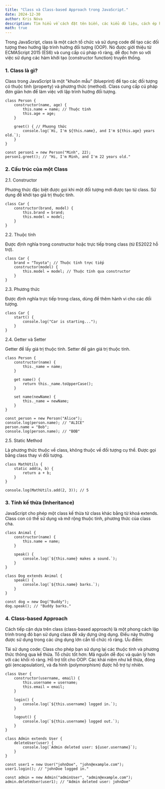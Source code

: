 ```yaml
---
title: "Class và Class-based Approach trong JavaScript."
date: 2024-12-30
author: Kris Nóva
description: Tìm hiểu về cách đặt tên biến, các kiểu dữ liệu, cách ép hiểu và ghi chú trong javascript.
math: true
---
```


Trong JavaScript, class là một cách tổ chức và sử dụng code để tạo các đối tượng theo hướng lập trình hướng đối tượng (OOP). Nó được giới thiệu từ ECMAScript 2015 (ES6) và cung cấp cú pháp rõ ràng, dễ đọc hơn so với việc sử dụng các hàm khởi tạo (constructor function) truyền thống.

### 1. Class là gì?

Class trong JavaScript là một "khuôn mẫu" (blueprint) để tạo các đối tượng có thuộc tính (property) và phương thức (method). Class cung cấp cú pháp đơn giản hơn để làm việc với lập trình hướng đối tượng.

    class Person {
        constructor(name, age) {
            this.name = name; // Thuộc tính
            this.age = age;
        }

        greet() { // Phương thức
            console.log(`Hi, I'm ${this.name}, and I'm ${this.age} years old.`);
        }
    }

    const person1 = new Person("Minh", 22);
    person1.greet(); // "Hi, I'm Minh, and I'm 22 years old."


### 2. Cấu trúc của một Class

2.1. Constructor

Phương thức đặc biệt được gọi khi một đối tượng mới được tạo từ class.
Sử dụng để khởi tạo giá trị thuộc tính.

    class Car {
        constructor(brand, model) {
            this.brand = brand;
            this.model = model;
        }
    }

2.2. Thuộc tính

Được định nghĩa trong constructor hoặc trực tiếp trong class (từ ES2022 hỗ trợ).

    class Car {
        brand = "Toyota"; // Thuộc tính trực tiếp
        constructor(model) {
            this.model = model; // Thuộc tính qua constructor
        }
    }

2.3. Phương thức

Được định nghĩa trực tiếp trong class, dùng để thêm hành vi cho các đối tượng.

    class Car {
        start() {
            console.log("Car is starting...");
        }
    }

2.4. Getter và Setter

Getter để lấy giá trị thuộc tính.
Setter để gán giá trị thuộc tính.

    class Person {
        constructor(name) {
            this._name = name; 
        }

        get name() {
            return this._name.toUpperCase();
        }

        set name(newName) {
            this._name = newName;
        }
    }

    const person = new Person("Alice");
    console.log(person.name); // "ALICE"
    person.name = "Bob";
    console.log(person.name); // "BOB"

2.5. Static Method

Là phương thức thuộc về class, không thuộc về đối tượng cụ thể.
Được gọi bằng class thay vì đối tượng.

    class MathUtils {
        static add(a, b) {
            return a + b;
        }
    }

    console.log(MathUtils.add(2, 3)); // 5

### 3. Tính kế thừa (Inheritance)

JavaScript cho phép một class kế thừa từ class khác bằng từ khoá extends. Class con có thể sử dụng và mở rộng thuộc tính, phương thức của class cha.

    class Animal {
        constructor(name) {
            this.name = name;
        }

        speak() {
            console.log(`${this.name} makes a sound.`);
        }
    }

    class Dog extends Animal {
        speak() {
            console.log(`${this.name} barks.`);
        }
    }

    const dog = new Dog("Buddy");
    dog.speak(); // "Buddy barks."

### 4. Class-based Approach

Cách tiếp cận dựa trên class (class-based approach) là một phong cách lập trình trong đó bạn sử dụng class để xây dựng ứng dụng. Điều này thường được sử dụng trong các ứng dụng lớn cần tổ chức rõ ràng.
Ưu điểm:

Tái sử dụng code: Class cho phép bạn sử dụng lại các thuộc tính và phương thức thông qua kế thừa.
Tổ chức tốt hơn: Mã nguồn dễ đọc và quản lý hơn với các khối rõ ràng.
Hỗ trợ tốt cho OOP: Các khái niệm như kế thừa, đóng gói (encapsulation), và đa hình (polymorphism) được hỗ trợ tự nhiên.

    class User {
        constructor(username, email) {
            this.username = username;
            this.email = email;
        }
    
        login() {
            console.log(`${this.username} logged in.`);
        }
    
        logout() {
            console.log(`${this.username} logged out.`);
        }
    }
    
    class Admin extends User {
        deleteUser(user) {
            console.log(`Admin deleted user: ${user.username}`);
        }
    }
    
    const user1 = new User("johnDoe", "john@example.com");
    user1.login(); // "johnDoe logged in."
    
    const admin = new Admin("adminUser", "admin@example.com");
    admin.deleteUser(user1); // "Admin deleted user: johnDoe"
